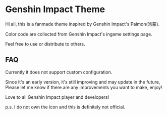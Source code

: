 # Genshin Impact Theme

Hi all, this is a fanmade theme inspired by Genshin Impact's Paimon(派蒙).

Color code are collected from Genshin Impact's ingame settings page.

Feel free to use or distribute to others.


## FAQ

Currently it does not support custom configuration.

Since it's an early version, it's still improving and may update in the future, Please let me know if there are any improvements you want to make, enjoy!

Love to all Genshin Impact player and developers!

p.s. I do not own the icon and this is definitely not official.